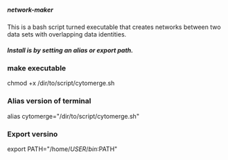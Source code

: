 ##### network-maker
This is a bash script turned executable that creates networks between two data sets with overlapping data identities.

##### Install is by setting an alias or export path.
### make executable
chmod +x /dir/to/script/cytomerge.sh

### Alias version of terminal
alias cytomerge="/dir/to/script/cytomerge.sh"

### Export versino
export PATH="/home/$USER/bin:$PATH"


